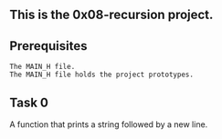 ## This is the 0x08-recursion project.

## Prerequisites

    The MAIN_H file.
    The MAIN_H file holds the project prototypes.

## Task 0

<p>A function that prints a string followed by a new line. </p>





